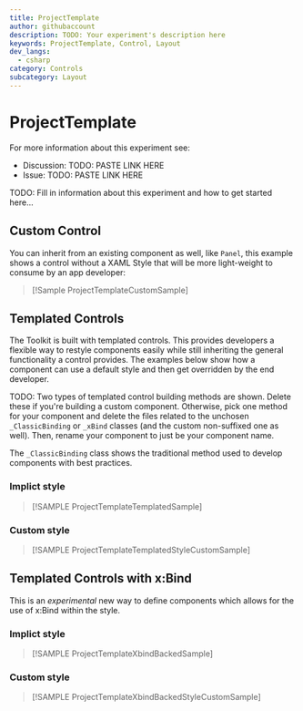 ```yaml
---
title: ProjectTemplate
author: githubaccount
description: TODO: Your experiment's description here
keywords: ProjectTemplate, Control, Layout
dev_langs:
  - csharp
category: Controls
subcategory: Layout
---
```


<!-- To know about all the available Markdown syntax, Check out https://docs.microsoft.com/contribute/markdown-reference -->
<!-- Ensure you remove all comments before submission, to ensure that there are no formatting issues when displaying this page.  -->
<!-- It is recommended to check how the Documentation will look in the sample app, before Merging a PR -->
<!-- **Note:** All links to other docs.microsoft.com pages should be relative without locale, i.e. for the one above would be /contribute/markdown-reference -->
<!-- Included images should be optimized for size and not include any Intellectual Property references. -->

# ProjectTemplate

For more information about this experiment see:
- Discussion: TODO: PASTE LINK HERE
- Issue: TODO: PASTE LINK HERE

TODO: Fill in information about this experiment and how to get started here...

## Custom Control

You can inherit from an existing component as well, like `Panel`, this example shows a control without a
XAML Style that will be more light-weight to consume by an app developer:

> [!Sample ProjectTemplateCustomSample]

## Templated Controls

The Toolkit is built with templated controls. This provides developers a flexible way to restyle components
easily while still inheriting the general functionality a control provides. The examples below show
how a component can use a default style and then get overridden by the end developer.

TODO: Two types of templated control building methods are shown. Delete these if you're building a custom component.
Otherwise, pick one method for your component and delete the files related to the unchosen `_ClassicBinding` or `_xBind`
classes (and the custom non-suffixed one as well). Then, rename your component to just be your component name.

The `_ClassicBinding` class shows the traditional method used to develop components with best practices.

### Implict style

> [!SAMPLE ProjectTemplateTemplatedSample]

### Custom style

> [!SAMPLE ProjectTemplateTemplatedStyleCustomSample]

## Templated Controls with x:Bind

This is an _experimental_ new way to define components which allows for the use of x:Bind within the style.

### Implict style

> [!SAMPLE ProjectTemplateXbindBackedSample]

### Custom style

> [!SAMPLE ProjectTemplateXbindBackedStyleCustomSample]


